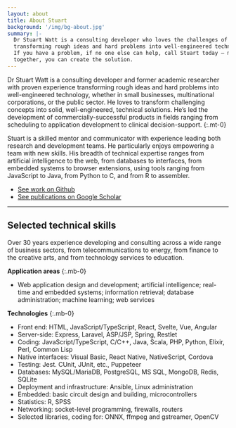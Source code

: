 ```yaml
---
layout: about
title: About Stuart
background: '/img/bg-about.jpg'
summary: |-
  Dr Stuart Watt is a consulting developer who loves the challenges of
  transforming rough ideas and hard problems into well-engineered technology. 
  If you have a problem, if no one else can help, call Stuart today — maybe 
  together, you can create the solution.
---
```


Dr Stuart Watt is a consulting developer and former academic researcher with
proven experience transforming rough ideas and hard problems into
well-engineered technology, whether in small businesses, multinational
corporations, or the public sector. He loves to transform challenging concepts
into solid, well-engineered, technical solutions. He’s led the development of
commercially-successful products in fields ranging from scheduling to
application development to clinical decision-support. 
{:.mt-0}

Stuart is a skilled mentor and communicator with experience leading both
research and development teams. He particularly enjoys empowering a team with
new skills. His breadth of technical expertise ranges from artificial
intelligence to the web, from databases to interfaces, from embedded systems to
browser extensions, using tools ranging from JavaScript to Java, from Python to
C, and from R to assembler. 

* [See work on Github](https://github.com/morungos)
* [See publications on Google Scholar](https://scholar.google.com/citations?user=WDMjFKEAAAAJ&hl=en)

---

## Selected technical skills

Over 30 years experience developing and consulting across a wide range of
business sectors, from telecommunications to energy, from finance to the
creative arts, and from technology services to education.

**Application areas**
{:.mb-0}

- Web application design and development; artificial intelligence; real-time and
  embedded systems; information retrieval; database administration; machine
  learning; web services

**Technologies**
{:.mb-0}

- Front end: HTML, JavaScript/TypeScript, React, Svelte, Vue, Angular
- Server-side: Express, Laravel, ASP/JSP, Spring, Restlet
- Coding: JavaScript/TypeScript, C/C++, Java, Scala, PHP, Python, Elixir, Perl, Common Lisp
- Native interfaces: Visual Basic, React Native, NativeScript, Cordova
- Testing: Jest. CUnit, JUnit, etc., Puppeteer
- Databases: MySQL/MariaDB, PostgreSQL, MS SQL, MongoDB, Redis, SQLite
- Deployment and infrastructure: Ansible, Linux administration
- Embedded: basic circuit design and building, microcontrollers
- Statistics: R, SPSS
- Networking: socket-level programming, firewalls, routers
- Selected libraries, coding for: ONNX, ffmpeg and gstreamer, OpenCV
